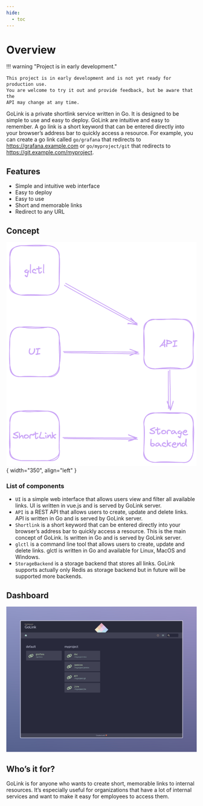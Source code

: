 ```yaml
---
hide:
  - toc
---
```


# Overview

!!! warning  "Project is in early development."

    This project is in early development and is not yet ready for production use.
    You are welcome to try it out and provide feedback, but be aware that the
    API may change at any time.

GoLink is a private shortlink service written in Go. It is designed to be simple to use and easy to deploy. GoLink are intuitive and easy to remember.
A go link is a short keyword that can be entered directly into your browser’s address bar to quickly access a resource. For example, you can create a go link called `go/grafana` that redirects to <https://grafana.example.com> or `go/myproject/git` that redirects to <https://git.example.com/myproject>.

## Features

* Simple and intuitive web interface
* Easy to deploy
* Easy to use
* Short and memorable links
* Redirect to any URL

## Concept

![GoLink Concept](./imgs/overview-golink.png){ width="350", align="left" }

### List of components

* `UI` is a simple web interface that allows users view and filter all available links. UI is written in vue.js and is served by GoLink server.
* `API` is a REST API that allows users to create, update and delete links. API is written in Go and is served by GoLink server.
* `Shortlink` is a short keyword that can be entered directly into your browser’s address bar to quickly access a resource. This is the main concept of GoLink. Is written in Go and is served by GoLink server.
* `glctl` is a command line tool that allows users to create, update and delete links. glctl is written in Go and available for Linux, MacOS and Windows.
* `StorageBackend` is a storage backend that stores all links. GoLink supports actually only Redis as storage backend but in future will be supported more backends.

## Dashboard

![GoLink Concept](./imgs/dashboard-golink.jpeg)

## Who’s it for?

GoLink is for anyone who wants to create short, memorable links to internal resources. It’s especially useful for organizations that have a lot of internal services and want to make it easy for employees to access them.
